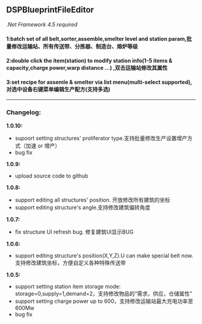 **DSPBlueprintFileEditor**
---
*.Net Framework 4.5 required*

#### 1:batch set of all belt,sorter,assemble,smelter level and station param,批量修改运输站、所有传送带、分拣器、制造台、熔炉等级
#### 2:double click the item(station) to modify station info(1-5 items & capacity,charge power,warp distance ...) ,双击运输站修改其属性
#### 3:set recipe for assemle & smelter via list menu(multi-select supported),对选中设备右键菜单编辑生产配方(支持多选)

---
### Changelog:
**1.0.10:** 
* supoort setting structures' proliferator type.支持批量修改生产设置增产方式（加速 or 增产）
* bug fix

**1.0.9:** 
* upload source code to github

**1.0.8:** 
* support editing all structures' position. 开放修改所有建筑的坐标
* support editing structure's angle.支持修改建筑偏转角度

**1.0.7:** 
* fix structure UI refresh bug. 修复建筑UI显示BUG 

**1.0.6:** 
* support editing structure's position(X,Y,Z).U can make special belt now.支持修改建筑坐标，方便自定义各种特殊传送带

**1.0.5:** 
* support setting station item storage mode: storage=0,supply=1,demand=2，支持修改物品的“需求，供应，仓储属性”
* support setting charge power up to 600，支持修改运输站最大充电功率至600Mw
* bug fix
